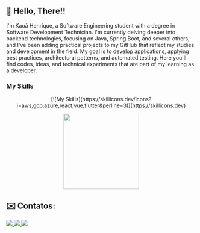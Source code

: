 ## 🐧 Hello, There!!

I'm Kauã Henrique, a Software Engineering student with a degree in Software Development Technician. I'm currently delving deeper into backend technologies, focusing on Java, Spring Boot, and several others, and I've been adding practical projects to my GitHub that reflect my studies and development in the field. My goal is to develop applications, applying best practices, architectural patterns, and automated testing. Here you'll find codes, ideas, and technical experiments that are part of my learning as a developer.


### My Skills
<p align="center">
  [![My Skills](https://skillicons.dev/icons?i=aws,gcp,azure,react,vue,flutter&perline=3)](https://skillicons.dev)
</p>



<p align="center">
  <img src="https://cdn-wcsm.alura.com.br/2025/04/imagem14.gif" width="200"/>
</p>







## ✉️ Contatos:
<div>
  <a href="https://www.instagram.com/kaua__goncalves/">
    <img src="https://img.shields.io/badge/-Instagram-%23E4405F?style=for-the-badge&logo=instagram&logoColor=white">
  </a>
  <a href="mailto:kauahenriquegoncalves00@gmail.com">
    <img src="https://img.shields.io/badge/Gmail-D14836?style=for-the-badge&logo=gmail&logoColor=white">
  </a>
  <a href="https://www.linkedin.com/in/kau%C3%A3-gon%C3%A7alves/">
    <img src="https://img.shields.io/badge/-LinkedIn-%230077B5?style=for-the-badge&logo=linkedin&logoColor=white">
  </a>
</div>

